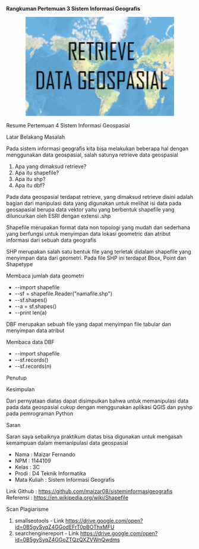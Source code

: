 **Rangkuman Pertemuan 3 Sistem Informasi Geografis**

<p align="center">
  <img src="../../img/retrive.png" width="400px">
</p>

Resume Pertemuan 4 Sistem Informasi Geospasial

Latar Belakang Masalah

Pada sistem informasi geografis kita bisa melakukan beberapa hal dengan menggunakan data geospasial, salah satunya retrieve data geospasial

1. Apa yang dimaksud retrieve?
2. Apa itu shapefile?
3. Apa itu shp?
4. Apa itu dbf?

Pada data geospasial terdapat retrieve, yang dimaksud retrieve disini adalah bagian dari manipulasi data yang digunakan untuk melihat isi data pada geosapasial berupa data vektor yaitu yang berbentuk shapefile yang diluncurkan oleh ESRI dengan extensi .shp

Shapefile merupakan format data non topologi yang mudah dan sederhana yang berfungsi untuk menyimpan data lokasi geometric dan atribut informasi dari sebuah data geografis

SHP merupakan salah satu bentuk file yang terletak didalam shapefile yang menyimpan data dari geometri. Pada file SHP ini terdapat Bbox, Point dan Shapetype

Membaca jumlah data geometri

- --import shapefile
- --sf = shapefile.Reader(&quot;namafile.shp&quot;)
- --sf.shapes()
- --a = sf.shapes()
- --print len(a)

DBF merupakan sebuah file yang dapat menyimpan file tabular dan menyimpan data atribut

Membaca data DBF

- --import shapefile
- --sf.records()
- --sf.records(n)

Penutup

Kesimpulan

Dari pernyataan diatas dapat disimpulkan bahwa untuk memanipulasi data pada data geospasial cukup dengan menggunakan aplikasi QGIS dan pyshp pada pemrograman Python

Saran

Saran saya sebaiknya praktikum diatas bisa digunakan untuk mengasah kemampuan dalam memanipulasi data geospasial

* Nama : Maizar Fernando
* NPM : 1144109
* Kelas : 3C
* Prodi : D4 Teknik Informatika
* Mata Kuliah : Sistem Informasi Geografis

Link Github : https://github.com/maizar08/sisteminformasigeografis
Referensi : https://en.wikipedia.org/wiki/Shapefile

Scan Plagiarisme

1. smallseotools - Link https://drive.google.com/open?id=0B5gySyqZ4GGodEFrT0pBOThxMFU
2. searchenginereport - Link https://drive.google.com/open?id=0B5gySyqZ4GGoZTQzQXZVWnQwdms